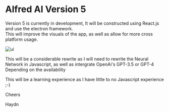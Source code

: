 # Alfred AI Version 5

Version 5 is currently in development, It will be constructed using React.js and use the electron framework.  
This will improve the visuals of the app, as well as allow for more cross platform usage.

![ui](https://portfolio.blueberrypi.studio/media/Screenshot%202023-05-12%20211313.png)

This will be a considerable rewrite as I will need to rewrite the Neural Network in Javascript, as well as intergrate OpenAi's GPT-3.5 or GPT-4 Depending on the availability

This will be a learning experience as I have little to no Javascript experience ;-)

Cheers

Haydn
